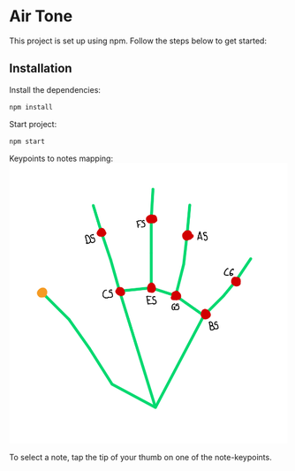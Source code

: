 # Air Tone

This project is set up using npm. Follow the steps below to get started:

## Installation

Install the dependencies:

```bash
npm install
```

Start project:
```bash
npm start
```

Keypoints to notes mapping:
![screenshot](public/Wrist%20notes.jpeg)

To select a note, tap the tip of your thumb on one of the note-keypoints.
